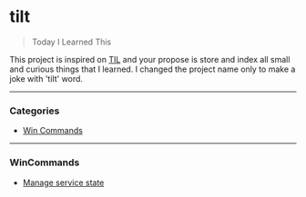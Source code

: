 # tilt

> Today I Learned This

This project is inspired on [TIL](https://github.com/jbranchaud/til) and your propose is store and index all small and curious things that I learned.
I changed the project name only to make a joke with 'tilt' word.

---

### Categories

* [Win Commands](#wincommands)

---

### WinCommands

- [Manage service state](/wincommands/manage-service-state.md)
